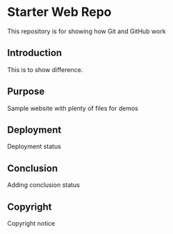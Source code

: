 # Starter Web Repo

This repository is for showing how Git and GitHub work

## Introduction

This is to show difference.

## Purpose

Sample website with plenty of files for demos

## Deployment

Deployment status

## Conclusion

Adding conclusion status

## Copyright

Copyright notice